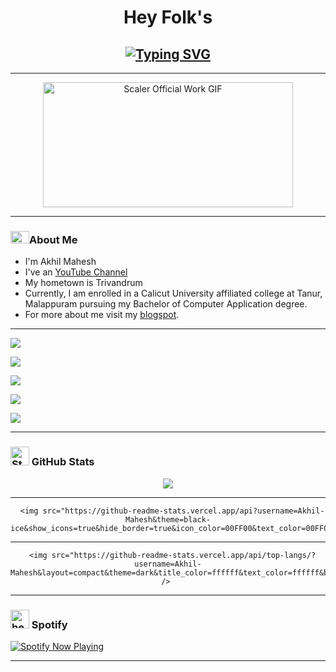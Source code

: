 <!-- Readme.md created by @Akhil-Mahesh -->
<center>
<h1>Hey Folk's</h1>

<!-- Typing SVG -->

<h2 align="center"><a href="https://git.io/typing-svg"><img src="https://readme-typing-svg.herokuapp.com?font=IM+Fell+English+SC&size=24&pause=1000&width=435&lines=Welcome+to+my+git." alt="Typing SVG" /></a></h2>

---

<!-- Gif -->

<img src="https://media.giphy.com/media/PI3QGKFN6XZUCMMqJm/giphy.gif" alt="Scaler Official Work GIF" width="400" height="200"/>
</center>

---

<!-- About Me Section -->

<h3 align="left">
<img src="https://media.giphy.com/media/3HE6QKdb3jLDLZJME1/giphy.gif" alt="About Me Gif" width="30" height="20">About Me</h3>

<ul>
    <li>I'm Akhil Mahesh</li>
    <li>I've an <a href="https://www.youtube.com/@AlonePhilic">YouTube Channel</a></li>
    <li>My hometown is Trivandrum</li>
    <li>Currently, I am enrolled in a Calicut University affiliated college at Tanur, Malappuram pursuing my Bachelor of Computer Application degree.</li>
    <li>For more about me visit my <a href="https://itzmeakhilmahesh.blogspot.com/2023/04/my-profile.html?m=1">blogspot</a>.</li>
</ul>

---

<!-- Buttons Section -->

<p align="left">

<!-- YouTube Button -->

<a href="https://www.youtube.com/AlonePhilic"><img src="https://img.shields.io/badge/YouTube-AlonePhilic-red?style=flat-square&logo=youtube"></a>

<!-- Instagram Button -->

<a href="https://instagram.com/alone.philic"><img src="https://img.shields.io/badge/Instagram-alone.philic-pink?style=flat-square&logo=instagram"></a>

<!-- Instagram Button -->

<a href="https://instagram.com/akhi_akxu"><img src="https://img.shields.io/badge/Instagram-akhi__akxu-orange?style=flat-square&logo=instagram"></a>

<!-- Blogspot Button -->

<a href="https://itzmeakhilmahesh.blogspot.com/"><img src="https://img.shields.io/badge/Blogspot-ItzmeAkhilMahesh-orange?style=flat-square&logo=blogger"></a>

<!-- Mail Button -->

<a href="mailto:akhilmahesh012@gmail.com"><img src="https://img.shields.io/badge/Mail-akhilmahesh012%40gmail.com-blue?style=flat-square&logo=gmail"></a> 
</p>

---

<!-- GitHub Stats -->

<h3 align="left">
<img src="https://media.giphy.com/media/dxn6fRlTIShoeBr69N/giphy.gif" alt="Stats Gif" width="30" height="30"> GitHub Stats</h3>

<div align="center">  
    
<!-- GitHub Streak -->
    
<img src="https://github-readme-streak-stats.herokuapp.com?user=Akhil-Mahesh&theme=black-ice&hide_border=true&stroke=00FF00&background=000000&ring=00FF00&fire=00FF00&currStreakNum=00FF00"/>
      
<hr> 

<!-- GitHub Stats -->
    
      <img src="https://github-readme-stats.vercel.app/api?username=Akhil-Mahesh&theme=black-ice&show_icons=true&hide_border=true&icon_color=00FF00&text_color=00FF00&bg_color=000000"/>
      
<hr> 

<!-- Git Used Langs -->
    
      <img src="https://github-readme-stats.vercel.app/api/top-langs/?username=Akhil-Mahesh&layout=compact&theme=dark&title_color=ffffff&text_color=ffffff&bg_color=000000&langs_count=10" /> 
   
</div>

---

<!-- Spotify Section -->

<h3 align="left">
<img src="https://media.giphy.com/media/tqfS3mgQU28ko/giphy.gif" alt="headphones-spongebob-squarepants" width="30" height="30"> Spotify</h3>

<a href="https://spotify-github-profile.vercel.app/api/view.svg?uid=31gvkj7oelt5axfiwpjew4l6gcwi&redirect=true"> 
  
<img src="https://spotify-github-profile.vercel.app/api/view.svg?uid=31gvkj7oelt5axfiwpjew4l6gcwi&cover_image=true&theme=novatorem&show_offline=false&background_color=121212&interchange=true&bar_color=0000ff&bar_color_cover=false" alt="Spotify Now Playing" /> 
  
</a>
 
---

<!-- Conclusion -->
<!-- Last edited: 29/04/2023 -->
<!-- Older Version Readme codes in repo go check it out -->
<!-- Don't forget to give a star. -->